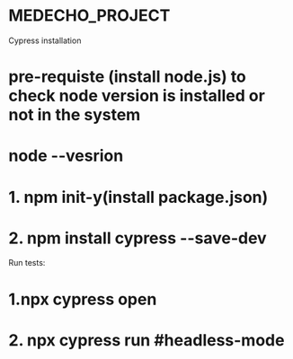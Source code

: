 ﻿# MEDECHO_PROJECT
Cypress installation
#  pre-requiste (install node.js) to check node version is installed or not in the system 
# node --vesrion
# 1. npm init-y(install package.json)
# 2. npm install cypress --save-dev

Run tests:
# 1.npx cypress open
# 2. npx cypress run #headless-mode
